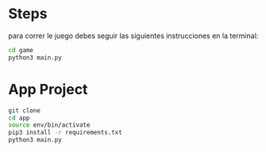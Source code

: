 # Steps

para correr le juego debes seguir las siguientes instrucciones en la terminal:

```sh
cd game
python3 main.py
```

# App Project

```sh
git clone 
cd app 
source env/bin/activate
pip3 install -r requirements.txt
python3 main.py
```